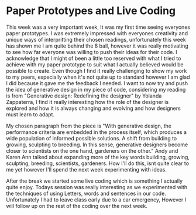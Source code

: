 # Paper Prototypes and Live Coding

This week was a very important week, It was my first time seeing everyones paper prototypes. I was extremely impressed with everyones creativity and unique ways of interpritting their chosen readings, unfortunately this week has shown me I am quite behind the 8 ball, however it was really motivating to see how far everyone was willing to push their ideas for their code. I acknowledge that I might of been a little too reserved with what I tried to achieve with my paper prototype to suit what I actually believed would be possible to create. Even though I find it really challenging to show my work to my peers, especially when it's not quite up to standard however I am glad I did because it gave me the feedback I needed. I want to now try and push the idea of generative design in my piece of code, considering my reading is from "Generative design: Redefining the designer" by Yolanda Zappaterra, I find it really interesting how the role of the designer is explored and how it is always changing and evolving and how designers must learn to adapt.

My chosen paragraph from the piece is "With generative design, the performance criteria are embedded in the process itself, which produces a wide population of informed possible solutions. A shift from building to growing, sculpting to breeding. In this sense, generative designers become closer to scientists on the one hand, gardeners on the other." Andy and Karen Ann talked about expanding more of the key words building, growing, sculpting, breeding, scientists, gardeners. How I'll do this, isnt quite clear to me yet however I'll spend the next week experimenting with ideas. 

After the break we started some live coding which is something I actually quite enjoy. Todays session was really interesting as we experimented with the techniques of using Letters, words and sentences in our code. Unfortunately I had to leave class early due to a car emergency, However I will follow up on the rest of the coding over the next week. 
